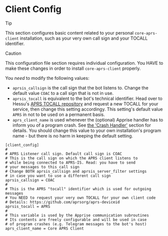 # Client Config

> [!TIP]
> This section configures basic content related to your personal ```core-aprs-client``` installation, such as your very own call sign and your TOCALL identifier.

> [!CAUTION]
> This configuration file section requires individual configuration. You HAVE to make these changes in order to install ```core-aprs-client``` properly.

You _*need*_ to modify the following values:

- ```aprsis_callsign``` is the call sign that the bot listens to. Change the default value ```COAC``` to a call sign that is not in use.
- ```aprsis_tocall``` is equivalent to the bot's technical identifier. Head over to Hessu's [APRS TOCALL repository](https://github.com/aprsorg/aprs-deviceid) and request a new TOCALL for your service, then change this setting accordingy. This setting's default value ```APRS``` in not to be used on a permanent basis.
- ```aprs_client_name``` is used whenever the (optional) Apprise handler has to inform you of a program crash. See [the 'Crash Handler'](config_crash_handler.md) section for details. You should change this value to your own installation's program name - but there is no harm in keeping the default setting. 

```
[client_config]
#
# APRS Listener call sign. Default call sign is COAC
# This is the call sign on which the APRS client listens to
# while being connected to APRS-IS. Read: you have to send
# your messages to this call sign
# Change BOTH aprsis_callsign and aprsis_server_filter settings
# in case you want to use a different call sign
aprsis_callsign = COAC
#
# This is the APRS "tocall" identifier which is used for outgoing messages
# You NEED to request your very own TOCALL for your own client code
# Details: https://github.com/aprsorg/aprs-deviceid
aprsis_tocall = APRS
#
# This variable is used by the Apprise communication subroutines
# Its contents are freely configurable and will be used in case
# of program crashes (e.g. Telegram messages to the bot's host)
aprs_client_name = Core APRS Client
```
